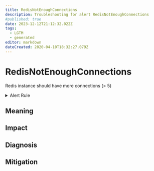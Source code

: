 ```yaml
---
title: RedisNotEnoughConnections
description: Troubleshooting for alert RedisNotEnoughConnections
#published: true
date: 2023-12-12T21:12:32.022Z
tags: 
  - LGTM
  - generated
editor: markdown
dateCreated: 2020-04-10T18:32:27.079Z
---
```


# RedisNotEnoughConnections

Redis instance should have more connections (> 5)

<details>
  <summary>Alert Rule</summary>

{{% rule "redis/oliver006-redis-exporter.yml" "RedisNotEnoughConnections" %}}

{{% comment %}}

```yaml
alert: RedisNotEnoughConnections
expr: redis_connected_clients < 5
for: 2m
labels:
    severity: warning
annotations:
    summary: Redis not enough connections (instance {{ $labels.instance }})
    description: |-
        Redis instance should have more connections (> 5)
          VALUE = {{ $value }}
          LABELS = {{ $labels }}
    runbook: https://github.com/srerun/prometheus-alerts/blob/main/content/runbooks/oliver006-redis-exporter/RedisNotEnoughConnections.md

```

{{% /comment %}}

</details>


## Meaning
[//]: # "Short paragraph that explains what the alert means"


## Impact
[//]: # "What could / will happen if the alert is not addressed"



## Diagnosis
[//]: # "Steps to take to identify the cause of the problem"



## Mitigation
[//]: # "The steps necessary to resolve the alert"
